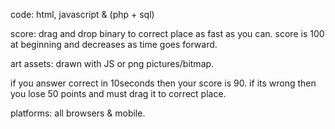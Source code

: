 code: html, javascript & (php + sql)

score: drag and drop binary to correct place as fast as you can.
score is 100 at beginning and decreases as time goes forward.

art assets: drawn with JS or png pictures/bitmap.

if you answer correct in 10seconds then your score is 90.
if its wrong then you lose 50 points and must drag it to correct place.

platforms: all browsers & mobile.
